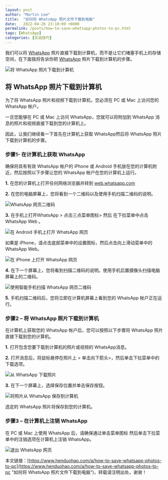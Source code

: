 ```yaml
---
layout: post  
author: "Martin Lee"  
title:  "如何将 WhatsApp 照片文件下载到电脑"  
date:   2022-04-26 23:10:09 +0800  
permalink: /posts/how-to-save-whatsapp-photos-to-pc.html  
tags: [WhatsApp]  
categories: [实战技巧]  
---
```

我们可以将 [WhatsApp](https://www.henduohao.com/tag/whatsapp "WhatsApp Messenger（简称WhatsApp）是一款用于智能手机之间通讯的应用程序，支持iPhone手机和Android手机。可免费从发送手机短信转为使用WhatsApp程序，以发送和接收信息、图片、音频文件和视频信息。") 照片直接下载到计算机，而不是让它们堵塞手机上的存储空间，在下面我将告诉你把 [WhatsApp](https://www.henduohao.com/tag/whatsapp "WhatsApp Messenger（简称WhatsApp）是一款用于智能手机之间通讯的应用程序，支持iPhone手机和Android手机。可免费从发送手机短信转为使用WhatsApp程序，以发送和接收信息、图片、音频文件和视频信息。") 照片下载到计算机的步骤。

![将 WhatsApp 照片下载到计算机](https://p3-juejin.byteimg.com/tos-cn-i-k3u1fbpfcp/4de0725fdfea4248b3dc98e736f389b1~tplv-k3u1fbpfcp-zoom-1.image)

## 将 WhatsApp 照片下载到计算机

为了将 WhatsApp 照片和视频下载到计算机，您必须在 PC 或 Mac 上访问您的 WhatsApp 帐户。

一旦您能够在 PC 或 Mac 上访问 WhatsApp，您就可以将附加到 WhatsApp 消息的照片和视频直接下载到您的计算机上。

因此，让我们继续看一下首先在计算机上获取 WhatsApp然后将 WhatsApp 照片下载到计算机的步骤。

### 步骤1- 在计算机上获取 WhatsApp

确保将具有有效 WhatsApp 帐户的 iPhone 或 Android 手机放在您的计算机附近，然后按照以下步骤让您的 WhatsApp 帐户在您的计算机上运行。

**1.** 在您的计算机上打开任何网络浏览器并转到 [web.whatsapp.com](http://web.whatsapp.com/)

**2.** 在您的电脑屏幕上，您将看到一个二维码以及使用手机扫描二维码的说明。

![WhatsApp 网页二维码](https://p3-juejin.byteimg.com/tos-cn-i-k3u1fbpfcp/e308cff672d64b73bc31576bad3561c2~tplv-k3u1fbpfcp-zoom-1.image)

**3.** 在手机上打开WhatsApp > 点击三点菜单图标> 然后 在下拉菜单中点击WhatsApp Web 。

![在 Android 手机上打开 WhatsApp 网页](https://p3-juejin.byteimg.com/tos-cn-i-k3u1fbpfcp/328e7dcce3f44aafb7771a2f975da55a~tplv-k3u1fbpfcp-zoom-1.image)

如果是 iPhone，请点击底部菜单中的设置图标，然后点击向上滑动菜单中的WhatsApp Web。

![在 iPhone 上打开 WhatsApp 网页](https://p3-juejin.byteimg.com/tos-cn-i-k3u1fbpfcp/6c5fea7a004b4b01a68fa11a1ffd97b8~tplv-k3u1fbpfcp-zoom-1.image)

**4.** 在下一个屏幕上，您将看到扫描二维码的说明。使用手机后置摄像头扫描电脑屏幕上的二维码。

![使用智能手机扫描 WhatsApp 网页二维码](https://p3-juejin.byteimg.com/tos-cn-i-k3u1fbpfcp/a1b94ab1bbed47b3ab596ee98329fc85~tplv-k3u1fbpfcp-zoom-1.image)

**5.** 手机扫描二维码后，您将立即在计算机屏幕上看到您的 WhatsApp 帐户正在运行。

### 步骤2 – 将 WhatsApp 照片下载到计算机

在计算机上获取您的 WhatsApp 帐户后，您可以按照以下步骤将 WhatsApp 照片直接下载到您的计算机。

**1.** 打开包含您要下载到计算机的照片或视频的 WhatsApp消息。

**2.** 打开消息后，将鼠标悬停在照片上 > 单击向下箭头>，然后单击下拉菜单中的下载选项。

![从 WhatsApp 下载照片](https://p3-juejin.byteimg.com/tos-cn-i-k3u1fbpfcp/4ee4ddf7ee8149bb953470fd925ef518~tplv-k3u1fbpfcp-zoom-1.image)

**3.** 在下一个屏幕上，选择保存位置并单击保存按钮。

![将照片从 WhatsApp 保存到计算机](https://p3-juejin.byteimg.com/tos-cn-i-k3u1fbpfcp/ca9b435b87fc41ec9a3fde89fc61d448~tplv-k3u1fbpfcp-zoom-1.image)

选定的 WhatsApp 照片将保存到您的计算机。

### 步骤3 – 在计算机上注销 WhatsApp

在 PC 或 Mac 上使用 WhatsApp 后，请确保通过单击菜单图标 然后单击下拉菜单中的注销选项在计算机上注销 WhatsApp。

![退出 WhatsApp 网页](https://p3-juejin.byteimg.com/tos-cn-i-k3u1fbpfcp/87899124313d46de97c2f7973b439bed~tplv-k3u1fbpfcp-zoom-1.image)




本文链接：[https://www.henduohao.com/a/how-to-save-whatsapp-photos-to-pc](https://www.henduohao.com/a/how-to-save-whatsapp-photos-to-pc "如何将 WhatsApp 照片文件下载到电脑")，转载请注明出处，谢谢！
